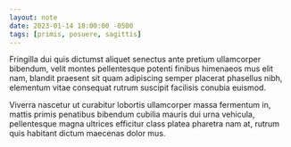```yaml
---
layout: note
date: 2023-01-14 18:00:00 -0500
tags: [primis, posuere, sagittis]
---
```


Fringilla dui quis dictumst aliquet senectus ante pretium ullamcorper bibendum, velit montes pellentesque potenti finibus himenaeos mus elit nam, blandit praesent sit quam adipiscing semper placerat phasellus nibh, elementum vitae consequat rutrum suscipit facilisis conubia euismod.

Viverra nascetur ut curabitur lobortis ullamcorper massa fermentum in, mattis primis penatibus bibendum cubilia mauris dui urna vehicula, pellentesque magna ultrices efficitur class platea pharetra nam at, rutrum quis habitant dictum maecenas dolor mus.
